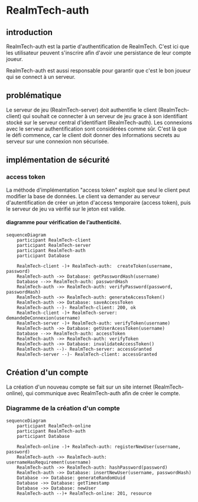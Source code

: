 # RealmTech-auth

## introduction
RealmTech-auth est la partie d'authentification de RealmTech.
C'est ici que les utilisateur peuvent s'inscrire afin
d'avoir une persistance de leur compte joueur.

RealmTech-auth est aussi responsable pour garantir que c'est
le bon joueur qui se connect à un serveur.

## problématique
Le serveur de jeu (RealmTech-server) doit authentifie le client (RealmTech-client)
qui souhait ce connecter à un serveur de jeu grace à son identifiant stocké sur
le serveur central d'identifiant (RealmTech-auth). Les connexions avec le serveur
authentification sont considérées comme sûr. C'est là que le défi commence, car
le client doit donner des informations secrets au serveur sur une connexion
non sécurisée.

## implémentation de sécurité
### access token
La méthode d'implémentation "access token" exploit que seul le client peut modifier
la base de données. Le client va demander au serveur d'autentification de
créer un jeton d'access temporaire (access token), puis le serveur de
jeu va vérifié sur le jeton est valide.

#### diagramme pour vérification de l’authenticité.
```mermaid
sequenceDiagram
    participant RealmTech-client
    participant RealmTech-server
    participant RealmTech-auth
    participant Database

    RealmTech-client -)+ RealmTech-auth:  createToken(username, password)
    RealmTech-auth ->> Database: getPasswordHash(username)
    Database -->> RealmTech-auth: passwordHash
    RealmTech-auth ->> RealmTech-auth: verifyPassword(password, passwordHash)
    RealmTech-auth ->> RealmTech-auth: generateAccessToken()
    RealmTech-auth ->> Database: saveAccessToken
    RealmTech-auth --)- RealmTech-client: 200, ok
    RealmTech-client -)+ RealmTech-server: demandeDeConnexion(username)
    RealmTech-server -)+ RealmTech-auth: verifyToken(username)
    RealmTech-auth ->> Database: getUserAcessToken(username)
    Database -->> RealmTech-auth: accessToken
    RealmTech-auth ->> RealmTech-auth: verifyToken
    RealmTech-auth ->> Database: invalidateAccessToken()
    RealmTech-auth --)- RealmTech-server: accessGranted
    RealmTech-server --)- RealmTech-client: accessGranted
```
## Création d'un compte
La création d'un nouveau compte se fait sur un site internet (RealmTech-online), qui
communique avec RealmTech-auth afin de créer le compte.

### Diagramme de la création d'un compte
```mermaid
sequenceDiagram
    participant RealmTech-online
    participant RealmTech-auth
    participant Database

    RealmTech-online -)+ RealmTech-auth: registerNewUser(username, password)
    RealmTech-auth ->> RealmTech-auth: usernameHasRequirement(username)
    RealmTech-auth ->> RealmTech-auth: hashPassword(password)
    RealmTech-auth ->> Database: insertNewUser(username, passwordHash)
    Database ->> Database: generateRandomUuid
    Database ->> Database: getTimestamp
    Database ->> Database: newUser
    RealmTech-auth --)+ RealmTech-online: 201, resource
```
